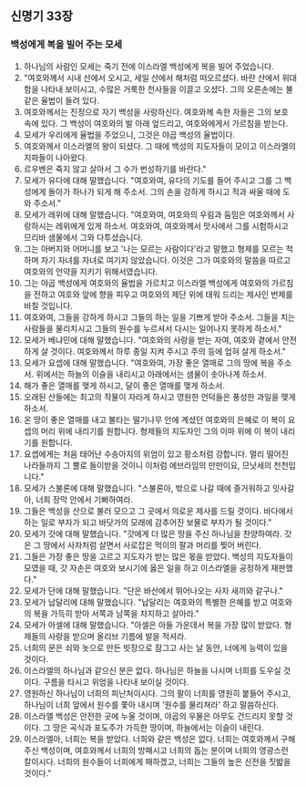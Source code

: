 ## 신명기 33장

### 백성에게 복을 빌어 주는 모세
1. 하나님의 사람인 모세는 죽기 전에 이스라엘 백성에게 복을 빌어 주었습니다.
2. "여호와께서 시내 산에서 오시고, 세일 산에서 해처럼 떠오르셨다. 바란 산에서 위대함을 나타내 보이시고, 수많은 거룩한 천사들을 이끌고 오셨다. 그의 오른손에는 불 같은 율법이 들려 있다.
3. 여호와께서는 진정으로 자기 백성을 사랑하신다. 여호와께 속한 자들은 그의 보호 속에 있다. 그 백성이 여호와의 발 아래 엎드리고, 여호와에게서 가르침을 받는다.
4. 모세가 우리에게 율법을 주었으니, 그것은 야곱 백성의 율법이다.
5. 여호와께서 이스라엘의 왕이 되셨다. 그 때에 백성의 지도자들이 모이고 이스라엘의 지파들이 나아왔다.
6. 르우벤은 죽지 않고 살아서 그 수가 번성하기를 바란다."
7. 모세가 유다에 대해 말했습니다. "여호와여, 유다의 기도를 들어 주시고 그를 그 백성에게 돌아가 하나가 되게 해 주소서. 그의 손을 강하게 하시고 적과 싸울 때에 도와 주소서."
8. 모세가 레위에 대해 말했습니다. "여호와여, 여호와의 우림과 둠밈은 여호와께서 사랑하시는 레위에게 있게 하소서. 여호와여, 여호와께서 맛사에서 그를 시험하시고 므리바 샘물에서 그와 다투셨습니다.
9. 그는 아버지와 어머니를 보고 '나는 모르는 사람이다'라고 말했고 형제를 모르는 척하며 자기 자녀를 자녀로 여기지 않았습니다. 이것은 그가 여호와의 말씀을 따르고 여호와의 언약을 지키기 위해서였습니다.
10. 그는 야곱 백성에게 여호와의 율법을 가르치고 이스라엘 백성에게 여호와의 가르침을 전하고 여호와 앞에 향을 피우고 여호와의 제단 위에 태워 드리는 제사인 번제를 바칠 것입니다.
11. 여호와여, 그들을 강하게 하시고 그들의 하는 일을 기쁘게 받아 주소서. 그들을 치는 사람들을 물리치시고 그들의 원수를 누르셔서 다시는 일어나지 못하게 하소서."
12. 모세가 베냐민에 대해 말했습니다. "여호와의 사랑을 받는 자여, 여호와 곁에서 안전하게 살 것이다. 여호와께서 하루 종일 지켜 주시고 주의 등에 업혀 살게 하소서."
13. 모세가 요셉에 대해 말했습니다. "여호와여, 가장 좋은 열매로 그의 땅에 복을 주소서. 위에서는 하늘의 이슬을 내리시고 아래에서는 샘물이 솟아나게 하소서.
14. 해가 좋은 열매를 맺게 하시고, 달이 좋은 열매를 맺게 하소서.
15. 오래된 산들에는 최고의 작물이 자라게 하시고 영원한 언덕들은 풍성한 과일을 맺게 하소서.
16. 온 땅이 좋은 열매를 내고 불타는 떨기나무 안에 계셨던 여호와의 은혜로 이 복이 요셉의 머리 위에 내리기를 원합니다. 형제들의 지도자인 그의 이마 위에 이 복이 내리기를 원합니다.
17. 요셉에게는 처음 태어난 수송아지의 위엄이 있고 황소처럼 강합니다. 멀리 떨어진 나라들까지 그 뿔로 들이받을 것이니 이처럼 에브라임의 만만이요, 므낫세의 천천입니다."
18. 모세가 스불론에 대해 말했습니다. "스불론아, 밖으로 나갈 때에 즐거워하고 잇사갈아, 너희 장막 안에서 기뻐하여라.
19. 그들은 백성을 산으로 불러 모으고 그 곳에서 의로운 제사를 드릴 것이다. 바다에서 하는 일로 부자가 되고 바닷가의 모래에 감추어진 보물로 부자가 될 것이다."
20. 모세가 갓에 대해 말했습니다. "갓에게 더 많은 땅을 주신 하나님을 찬양하여라. 갓은 그 땅에서 사자처럼 살면서 사로잡은 먹이의 팔과 머리를 찢어 버린다.
21. 그들은 가장 좋은 땅을 고르고 지도자가 받는 많은 몫을 받았다. 백성의 지도자들이 모였을 때, 갓 자손은 여호와 보시기에 옳은 일을 하고 이스라엘을 공정하게 재판했다."
22. 모세가 단에 대해 말했습니다. "단은 바산에서 뛰어나오는 사자 새끼와 같구나."
23. 모세가 납달리에 대해 말했습니다. "납달리는 여호와의 특별한 은혜를 받고 여호와의 복을 가득히 받아 서쪽과 남쪽을 차지하고 살아라."
24. 모세가 아셀에 대해 말했습니다. "아셀은 아들 가운데서 복을 가장 많이 받았다. 형제들의 사랑을 받으며 올리브 기름에 발을 적셔라.
25. 너희의 문은 쇠와 놋으로 만든 빗장으로 잠그고 사는 날 동안, 너에게 능력이 있을 것이다.
26. 이스라엘의 하나님과 같으신 분은 없다. 하나님은 하늘을 나시며 너희를 도우실 것이다. 구름을 타시고 위엄을 나타내 보이실 것이다.
27. 영원하신 하나님이 너희의 피난처이시다. 그의 팔이 너희를 영원히 붙들어 주시고, 하나님이 너희 앞에서 원수를 쫓아 내시며 '원수를 물리쳐라' 하고 말씀하신다.
28. 이스라엘 백성은 안전한 곳에 누울 것이며, 야곱의 우물은 아무도 건드리지 못할 것이다. 그 땅은 곡식과 포도주가 가득한 땅이며, 하늘에서는 이슬이 내린다.
29. 이스라엘아, 너희는 복을 받았다. 너희와 같은 백성은 없다. 너희는 여호와께서 구해 주신 백성이며, 여호와께서 너희의 방패시고 너희의 돕는 분이며 너희의 영광스런 칼이시다. 너희의 원수들이 너희에게 패하겠고, 너희는 그들의 높은 신전을 짓밟을 것이다."